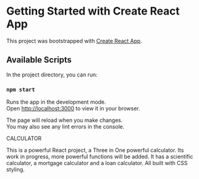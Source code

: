 # Getting Started with Create React App

This project was bootstrapped with [Create React App](https://github.com/facebook/create-react-app).

## Available Scripts

In the project directory, you can run:

### `npm start`

Runs the app in the development mode.\
Open [http://localhost:3000](http://localhost:3000) to view it in your browser.

The page will reload when you make changes.\
You may also see any lint errors in the console.

CALCULATOR

This is a powerful React project, a Three in One powerful calculator. Its work in progress, more powerful functions will be added.
It has a scientific calculator, a mortgage calculator and a loan calculator. All built with CSS styling.
